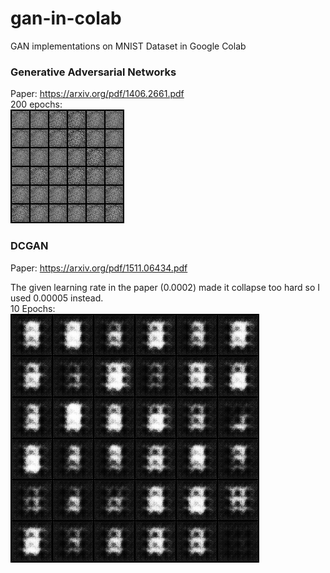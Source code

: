 # gan-in-colab
GAN implementations on MNIST Dataset in Google Colab

### Generative Adversarial Networks

Paper: https://arxiv.org/pdf/1406.2661.pdf  
200 epochs:  
![](gifs/vanilla_10_fps.gif)

### DCGAN

Paper: https://arxiv.org/pdf/1511.06434.pdf

The given learning rate in the paper (0.0002) made it collapse too hard so I used 0.00005 instead.  
10 Epochs:  
![alt-text](gifs/dcgan_5_fps.gif)
